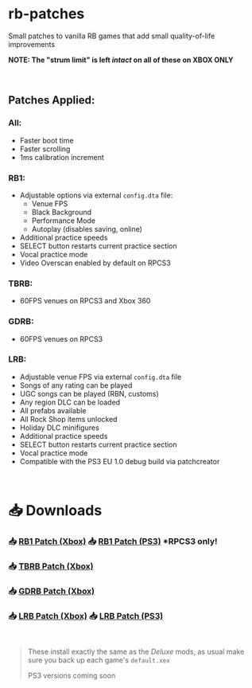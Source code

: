 # rb-patches
 
Small patches to vanilla RB games that add small quality-of-life improvements

**NOTE: The "strum limit" is left *intact* on all of these on XBOX ONLY**

</br>

## Patches Applied:

### All:

- Faster boot time
- Faster scrolling
- 1ms calibration increment

### RB1:

- Adjustable options via external `config.dta` file:
	- Venue FPS
	- Black Background
	- Performance Mode
	- Autoplay (disables saving, online)
- Additional practice speeds
- SELECT button restarts current practice section
- Vocal practice mode
- Video Overscan enabled by default on RPCS3

### TBRB:

- 60FPS venues on RPCS3 and Xbox 360

### GDRB:

- 60FPS venues on RPCS3

### LRB:

- Adjustable venue FPS via external `config.dta` file
- Songs of any rating can be played
- UGC songs can be played (RBN, customs)
- Any region DLC can be loaded
- All prefabs available
- All Rock Shop items unlocked
- Holiday DLC minifigures
- Additional practice speeds
- SELECT button restarts current practice section
- Vocal practice mode
- Compatible with the PS3 EU 1.0 debug build via patchcreator

</br>

# 📥 Downloads

### 📥 [RB1 Patch (Xbox)](https://nightly.link/hmxmilohax/rb-patches/workflows/build/main/RB1-Patch-Xbox.zip) 📥 [RB1 Patch (PS3)](https://nightly.link/hmxmilohax/rb-patches/workflows/build/main/RB1-Patch-PS3.zip) *RPCS3 only!
### 📥 [TBRB Patch (Xbox)](https://nightly.link/hmxmilohax/rb-patches/workflows/build/main/TBRB-Patch-Xbox.zip)
### 📥 [GDRB Patch (Xbox)](https://nightly.link/hmxmilohax/rb-patches/workflows/build/main/GDRB-Patch-Xbox.zip)
### 📥 [LRB Patch (Xbox)](https://nightly.link/hmxmilohax/rb-patches/workflows/build/main/LRB-Patch-Xbox.zip) 📥 [LRB Patch (PS3)](https://nightly.link/hmxmilohax/rb-patches/workflows/build/main/LRB-Patch-PS3.zip)

</br>

> These install exactly the same as the *Deluxe* mods, as usual make sure you back up each game's `default.xex`
> 
> PS3 versions coming soon
